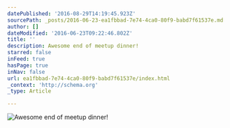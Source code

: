 ```yaml
---
datePublished: '2016-08-29T14:19:45.923Z'
sourcePath: _posts/2016-06-23-ea1fbbad-7e74-4ca0-80f9-babd7f61537e.md
author: []
dateModified: '2016-06-23T09:22:46.802Z'
title: ''
description: Awesome end of meetup dinner!
starred: false
inFeed: true
hasPage: true
inNav: false
url: ea1fbbad-7e74-4ca0-80f9-babd7f61537e/index.html
_context: 'http://schema.org'
_type: Article

---
```

![Awesome end of meetup dinner!](https://imgflo.herokuapp.com/graph/vahj1ThiexotieMo/62aad4382c8baf527963135034acbff1/croprotate.jpg?cropheight=3914&cropwidth=2985&degrees=0&input=https%3A%2F%2Fthe-grid-user-content.s3-us-west-2.amazonaws.com%2Febc899c0-cdf0-49c4-a728-c99f90f8013c.jpg&x=0&y=0)